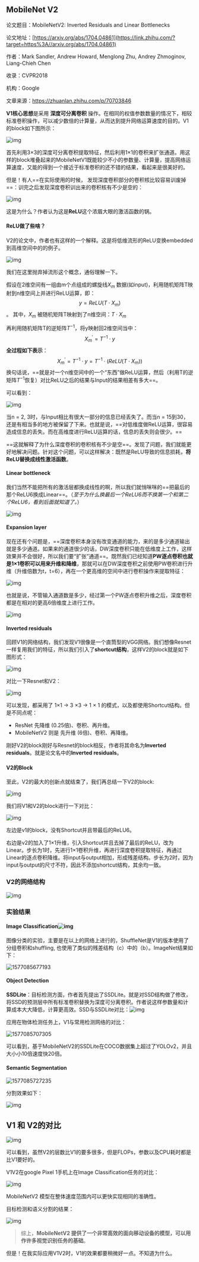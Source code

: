 ## MobileNet V2

论文题目：MobileNetV2: Inverted Residuals and Linear Bottlenecks

论文地址：[https://arxiv.org/abs/1704.04861](https://link.zhihu.com/?target=https%3A//arxiv.org/abs/1704.04861) 

作者：Mark Sandler, Andrew Howard, Menglong Zhu, Andrey Zhmoginov, Liang-Chieh Chen

收录：CVPR2018

机构：Google

文章来源：https://zhuanlan.zhihu.com/p/70703846



**V1核心思想**是采用 **深度可分离卷积** 操作。在相同的权值参数数量的情况下，相较标准卷积操作，可以减少数倍的计算量，从而达到提升网络运算速度的目的。V1的block如下图所示：



![img](https://pic1.zhimg.com/80/v2-90352333c3eea6e03622ec9ff48f3800_hd.jpg)

首先利用3×3的深度可分离卷积提取特征，然后利用1×1的卷积来扩张通道。用这样的block堆叠起来的MobileNetV1既能较少不小的参数量、计算量，提高网络运算速度，又能的得到一个接近于标准卷积的还不错的结果，看起来是很美好的。

但是！有人==在实际使用的时候， 发现深度卷积部分的卷积核比较容易训废掉==：训完之后发现深度卷积训出来的卷积核有不少是空的：

![img](https://pic4.zhimg.com/80/v2-e49272f672972b984fd34c49c8a96513_hd.jpg)

这是为什么？作者认为这是**ReLU**这个浓眉大眼的激活函数的锅。

#### ReLU做了些啥？

V2的论文中，作者也有这样的一个解释。这是将低维流形的ReLU变换embedded到高维空间中的的例子。

![img](https://pic2.zhimg.com/80/v2-08319b99a57812c2ebcfdad9d74a3cd9_hd.png)

我们在这里抛弃掉流形这个概念，通俗理解一下。

假设在2维空间有一组由m个点组成的螺旋线$X_m$ 数据(如input)，利用随机矩阵T映射到n维空间上并进行ReLU运算，即：$$y = ReLU(T \cdot X_m)$$。 其中，$X_m$ 被随机矩阵T映射到了n维空间：$T \cdot X_m$ 

再利用随机矩阵T的逆矩阵$T^{-1}$，将y映射回2维空间当中： 
$$
X_m^{'} = T^{-1} \cdot y
$$
**全过程如下表示**：
$$
X_m^{'} = T^{-1} \cdot y = T^{-1} \cdot(ReLU(T\cdot X_m))
$$
换句话说，==就是对一个n维空间中的一个“东西”做ReLU运算，然后（利用T的逆矩阵$T^{-1}$恢复）对比ReLU之后的结果与Input的结果相差有多大==。

可以看到：

![img](https://pic2.zhimg.com/80/v2-08319b99a57812c2ebcfdad9d74a3cd9_hd.png)



当n = 2, 3时，与Input相比有很大一部分的信息已经丢失了。而当n = 15到30，还是有相当多的地方被保留了下来。也就是说，==对低维度做ReLU运算，很容易造成信息的丢失。而在高维度进行ReLU运算的话，信息的丢失则会很少。==

==这就解释了为什么深度卷积的卷积核有不少是空==。发现了问题，我们就能更好地解决问题。针对这个问题，可以这样解决：既然是ReLU导致的信息损耗，**将ReLU替换成线性激活函数**。

#### Linear bottleneck

我们当然不能把所有的激活层都换成线性的啊，所以我们就悄咪咪的==把最后的那个ReLU6换成Linear==。（*至于为什么换最后一个ReLU6而不换第一个和第二个ReLU6，看到后面就知道了。*）

![img](https://pic4.zhimg.com/80/v2-1670b59e3e783af66eb4e662f68218ef_hd.jpg)

#### Expansion layer

现在还有个问题是，==深度卷积本身没有改变通道的能力，来的是多少通道输出就是多少通道。如果来的通道很少的话，DW深度卷积只能在低维度上工作，这样效果并不会很好，所以我们要“扩张”通道==。既然我们已经知道**PW逐点卷积也就是1×1卷积可以用来升维和降维**，那就可以在DW深度卷积之前使用PW卷积进行升维（升维倍数为t，t=6），再在一个更高维的空间中进行卷积操作来提取特征：

![img](https://pic1.zhimg.com/80/v2-52de8b9c6bf90d6bf52299edf9fe09a4_hd.png)

也就是说，不管输入通道数是多少，经过第一个PW逐点卷积升维之后，深度卷积都是在相对的更高6倍维度上进行工作。

![img](https://pic4.zhimg.com/80/v2-fb2496e6bed7551f49817d4e22202c17_hd.jpg)



#### Inverted residuals

回顾V1的网络结构，我们发现V1很像是一个直筒型的VGG网络。我们想像Resnet一样复用我们的特征，所以我们引入了**shortcut结构**，这样V2的block就是如下图形式：

![img](https://pic3.zhimg.com/80/v2-27e7b6dd3d9a934d8f6af1a6bf23fa8a_hd.jpg)

对比一下Resnet和V2：

![img](https://pic2.zhimg.com/80/v2-7b4422a0efcc89c46029052d29d538b5_hd.jpg)

可以发现，都采用了 1×1 -> 3 ×3 -> 1 × 1 的模式，以及都使用Shortcut结构。但是不同点呢：

- ResNet 先降维 (0.25倍)、卷积、再升维。
- MobileNetV2 则是 先升维 (6倍)、卷积、再降维。

刚好V2的block刚好与Resnet的block相反，作者将其命名为**Inverted residuals**。就是论文名中的**Inverted residuals**。

#### V2的Block

至此，V2的最大的创新点就结束了，我们再总结一下V2的block:

![img](https://pic1.zhimg.com/80/v2-367f4025a0d45fc8e2769db6a119a530_hd.jpg)

我们将V1和V2的block进行一下对比：

![img](https://pic1.zhimg.com/80/v2-e1563835663535ee5f885fa56c19751c_hd.jpg)



左边是v1的block，没有Shortcut并且带最后的ReLU6。

右边是v2的加入了1×1升维，引入Shortcut并且去掉了最后的ReLU，改为Linear。步长为1时，先进行1×1卷积升维，再进行深度卷积提取特征，再通过Linear的逐点卷积降维。将input与output相加，形成残差结构。步长为2时，因为input与output的尺寸不符，因此不添加shortcut结构，其余均一致。



### V2的网络结构

![img](https://pic1.zhimg.com/80/v2-6e32647c2be72014ceb92f98128783c4_hd.jpg)



### 实验结果

#### Image Classification![img](https://pic4.zhimg.com/80/v2-d513ba927f30739cf556e19c9a361887_hd.jpg)

图像分类的实验，主要是在以上的网络上进行的，ShuffleNet是V1的版本使用了分组卷积和shuffling, 也使用了类似的残差结构（c）中的（b）。ImageNet结果如下：

![1577085677193](D:\Notes\raw_images\1577085677193.png)

#### Object Detection

**SSDLite**：目标检测方面，作者首先提出了SSDLite。就是对SSD结构做了修改，将SSD的预测层中所有标准卷积替换为深度可分离卷积。作者说这样参数量和计算成本大大降低，计算更高效。SSD与SSDLite对比：![img](https://pic1.zhimg.com/80/v2-e9d9684b673410de83a3ada1315a82b0_hd.jpg)

应用在物体检测任务上，V1与常用检测网络的对比：

![1577085707305](D:\Notes\raw_images\1577085707305.png)

可以看到，基于MobileNetV2的SSDLite在COCO数据集上超过了YOLOv2，并且大小小10倍速度快20倍。

#### Semantic Segmentation

![1577085727235](D:\Notes\raw_images\1577085727235.png)

分割效果如下：

![img](https://pic1.zhimg.com/80/v2-cf878cf8f86cc3276ba218d83f3b4de8_hd.jpg)



## V1 和 V2的对比

![img](https://pic1.zhimg.com/80/v2-9c02419256b30b27813b5777f546cafc_hd.png)

可以看到，虽然V2的层数比V1的要多很多，但是FLOPs，参数以及CPU耗时都是比V1要好的。

V1V2在google Pixel 1手机上在Image Classification任务的对比：

![img](https://pic1.zhimg.com/80/v2-1838fb705c85c5d442c74550658381d4_hd.jpg)

MobileNetV2 模型在整体速度范围内可以更快实现相同的准确性。

目标检测和语义分割的结果：



![img](https://pic3.zhimg.com/80/v2-66612780b0b2f4093ce0d30ef7190af6_hd.jpg)



> 综上，**MobileNetV2 提供了一个非常高效的面向移动设备的模型，可以用作许多视觉识别任务的基础**。

但是！在我实际应用V1V2时，V1的效果都要稍微好一点。不知道为什么。

